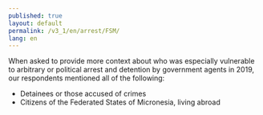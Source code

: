 ```yaml
---
published: true
layout: default
permalink: /v3_1/en/arrest/FSM/
lang: en
---
```

When asked to provide more context about who was especially vulnerable to arbitrary or political arrest and detention by government agents in 2019, our respondents mentioned all of the following:  

- Detainees or those accused of crimes 
- Citizens of the Federated States of Micronesia, living abroad
